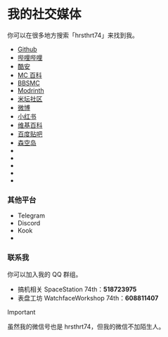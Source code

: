 # 我的社交媒体

你可以在很多地方搜索「hrsthrt74」来找到我。

- [Github](https://github.com/hrsthrt74)
- [哔哩哔哩](https://space.bilibili.com/12090372)
- [酷安](https://www.coolapk.com/u/972147)
- [MC 百科](https://center.mcmod.cn/121136/)
- [BBSMC](https://bbsmc.net/user/hrsthrt74)
- [Modrinth](https://modrinth.com/user/hrsthrt74)
- [米坛社区](https://www.bandbbs.cn/members/296762/)
- [微博](https://weibo.com/u/6890176005)
- [小红书](https://www.xiaohongshu.com/user/profile/65c2f46e000000000903df19)
- [维基百科](https://zh.wikipedia.org/wiki/User:Hrsthrt74)
- [百度贴吧](https://tieba.baidu.com/home/main?id=tb.1.2084bc65.o2pC2LxnRPWfNHWljMXHhQ)
- [森空岛](https://www.skland.com/profile?id=4751630457057)
- []()
- []()
- []()
- []()
- []()

### 其他平台
- Telegram
- Discord
- Kook
- 

### 联系我
你可以加入我的 QQ 群组。
- 搞机相关 SpaceStation 74th：**518723975**
- 表盘工坊 WatchfaceWorkshop 74th：**608811407**

> [!IMPORTANT]
> 虽然我的微信号也是 hrsthrt74，但我的微信不加陌生人。